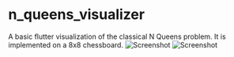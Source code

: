 # n_queens_visualizer
A basic flutter visualization of the classical N Queens problem. It is implemented on a 8x8 chessboard.
![Screenshot](.assets/images/ss1.png)
![Screenshot](.assets/images/ss2.png)

